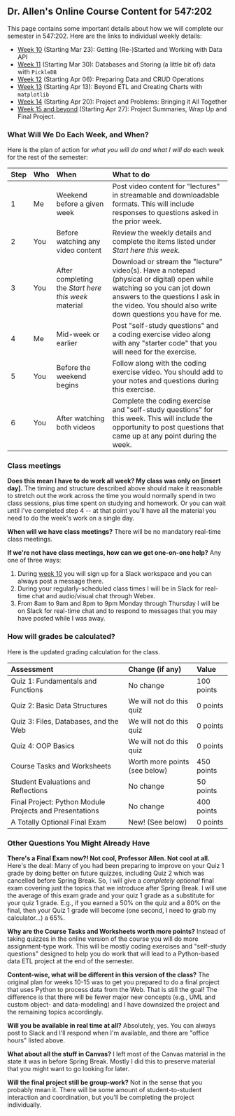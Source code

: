 ## Dr. Allen's Online Course Content for 547:202

This page contains some important details about how we will complete our semester in 547:202. Here are the links to individual weekly details:

- [Week 10](week-10.md) (Starting Mar 23): Getting (Re-)Started and Working with Data API
- [Week 11](week-11.md) (Starting Mar 30): Databases and Storing (a little bit of) data with `PickleDB`
- [Week 12](week-12.md) (Starting Apr 06): Preparing Data and CRUD Operations
- [Week 13](week-13.md) (Starting Apr 13): Beyond ETL and Creating Charts with `matplotlib`
- [Week 14](week-14.md) (Starting Apr 20): Project and Problems: Bringing it All Together
- [Week 15 and beyond](week-15-and-beyond.md) (Starting Apr 27): Project Summaries, Wrap Up and Final Project.

### What Will We Do Each Week, and When?

Here is the plan of action for _what you will do and what I will do_ each week for the rest of the semester:

| Step | Who | When                                                 | What to do                                                                                                                                                                                                                 |
|:-----|:----|:-----------------------------------------------------|:---------------------------------------------------------------------------------------------------------------------------------------------------------------------------------------------------------------------------|
| 1    | Me  | Weekend before a given week                          | Post video content for "lectures" in streamable and downloadable formats. This will include responses to questions asked in the prior week.                                                                                |
| 2    | You | Before watching any video content                    | Review the weekly details and complete the items listed under _Start here this week._                                                                                                                                      |
| 3    | You | After completing the _Start here this week_ material | Download or stream the "lecture" video(s). Have a notepad (physical or digital) open while watching so you can jot down answers to the questions I ask in the video. You should also write down questions you have for me. |
| 4    | Me  | Mid-week or earlier                                  | Post "self-study questions" and a coding exercise video along with any "starter code" that you will need for the exercise.                                                                                                 |
| 5    | You | Before the weekend begins                            | Follow along with the coding exercise video. You should add to your notes and questions during this exercise.                                                                                                              |
| 6    | You | After watching both videos                           | Complete the coding exercise and "self-study questions" for this week. This will include the opportunity to post questions that came up at any point during the week.                                                      |

### Class meetings

**Does this mean I have to do work all week? My class was only on \[insert day\].** The timing and structure described above should make it reasonable to stretch out the work across the time you would normally spend in two class sessions, plus time spent on studying and homework. Or you can wait until I've completed step 4 -- at that point you'll have all the material you need to do the week's work on a single day.

**When will we have class meetings?** There will be no mandatory real-time class meetings.

**If we're not have class meetings, how can we get one-on-one help?** Any one of three ways:

1. During [week 10](week-10.md) you will sign up for a Slack workspace and you can always post a message there.
2. During your regularly-scheduled class times I will be in Slack for real-time chat and audio/visual chat through Webex.
3. From 8am to 9am and 8pm to 9pm Monday through Thursday I will be on Slack for real-time chat and to respond to messages that you may have posted while I was away.

### How will grades be calculated?

Here is the updated grading calculation for the class.

| Assessment                                              | Change (if any)               | Value      |
|:--------------------------------------------------------|:------------------------------|:-----------|
| Quiz 1: Fundamentals and Functions                      | No change                     | 100 points |
| Quiz 2: Basic Data Structures                           | We will not do this quiz      | 0 points   |
| Quiz 3: Files, Databases, and the Web                   | We will not do this quiz      | 0 points   |
| Quiz 4: OOP Basics                                      | We will not do this quiz      | 0 points   |
| Course Tasks and Worksheets                             | Worth more points (see below) | 450 points |
| Student Evaluations and Reflections                     | No change                     | 50 points  |
| Final Project: Python Module Projects and Presentations | No change                     | 400 points |
| A Totally Optional Final Exam                           | New! (See below)              | 0 points   |

### Other Questions You Might Already Have

**There's a Final Exam now?! Not cool, Professor Allen. Not cool at all.** Here's the deal: Many of you had been preparing to improve on your Quiz 1 grade by doing better on future quizzes, including Quiz 2 which was cancelled before Spring Break. So, I will give a _completely optional_ final exam covering just the topics that we introduce after Spring Break. I will use the average of this exam grade and your quiz 1 grade as a substitute for your quiz 1 grade. E.g., if you earned a 50% on the quiz and a 80% on the final, then your Quiz 1 grade will become (one second, I need to grab my calculator...) a 65%.

**Why are the Course Tasks and Worksheets worth more points?** Instead of taking quizzes in the online version of the course you will do more assignment-type work. This will be mostly coding exercises and "self-study questions" designed to help you do work that will lead to a Python-based data ETL project at the end of the semester.

**Content-wise, what will be different in this version of the class?** The original plan for weeks 10-15 was to get you prepared to do a final project that uses Python to process data from the Web. That is still the goal! The difference is that there will be fewer major new concepts (e.g., UML and custom object- and data-modeling) and I have downsized the project and the remaining topics accordingly.

**Will you be available in real time at all?** Absolutely, yes. You can always post to Slack and I'll respond when I'm available, and there are "office hours" listed above.

**What about all the stuff in Canvas?** I left most of the Canvas material in the state it was in before Spring Break. Mostly I did this to preserve material that you might want to go looking for later.

**Will the final project still be group-work?** Not in the sense that you probably mean it. There will be some amount of student-to-student interaction and coordination, but you'll be completing the project individually.
